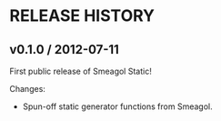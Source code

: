# RELEASE HISTORY

## v0.1.0 / 2012-07-11

First public release of Smeagol Static!

Changes:

* Spun-off static generator functions from Smeagol.

